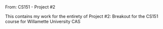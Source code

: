 From: CS151 - Project #2

This contains my work for the entirety of Project #2: Breakout for the CS151 course for Willamette University CAS
